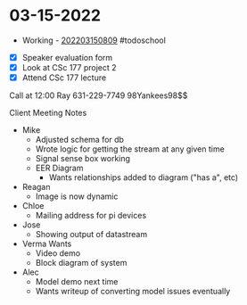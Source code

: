 # 03-15-2022
- Working
		- [202203150809](202203150809.md)
#todoschool 
- [x] Speaker evaluation form
- [x] Look at CSc 177 project 2
- [x] Attend CSc 177 lecture

Call at 12:00
Ray
631-229-7749
98Yankees98\$\$

Client Meeting Notes
- Mike
	- Adjusted schema for db
	- Wrote logic for getting the stream at any given time
	- Signal sense box working
	- EER Diagram
		- Wants relationships added to diagram ("has a", etc)
- Reagan
	- Image is now dynamic
- Chloe
	- Mailing address for pi devices
- Jose
	- Showing output of datastream
- Verma Wants
	- Video demo
	- Block diagram of system
- Alec
	- Model demo next time
	- Wants writeup of converting model issues eventually